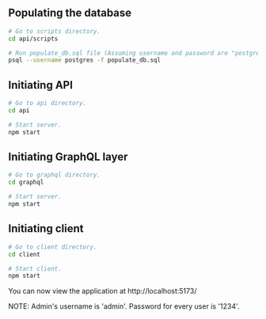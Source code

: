## Populating the database

```bash
# Go to scripts directory.
cd api/scripts

# Run populate_db.sql file (Assuming username and password are "postgres").
psql --username postgres -f populate_db.sql
```

## Initiating API

```bash
# Go to api directory.
cd api

# Start server.
npm start
```

## Initiating GraphQL layer

```bash
# Go to graphql directory.
cd graphql

# Start server.
npm start
```

## Initiating client

```bash
# Go to client directory.
cd client

# Start client.
npm start
```

You can now view the application at http://localhost:5173/

NOTE: Admin's username is 'admin'. Password for every user is '1234'. 


